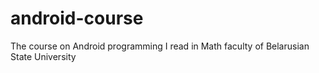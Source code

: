 android-course
==============

The course on Android programming I read in Math faculty of Belarusian State University
